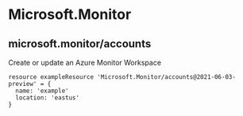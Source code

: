 # Microsoft.Monitor

## microsoft.monitor/accounts

Create or update an Azure Monitor Workspace
```bicep
resource exampleResource 'Microsoft.Monitor/accounts@2021-06-03-preview' = {
  name: 'example'
  location: 'eastus'
}
```
